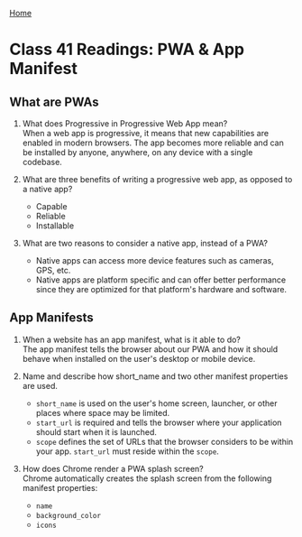 [Home](/README.md)

# Class 41 Readings: PWA & App Manifest

## What are PWAs

1. What does Progressive in Progressive Web App mean?  
When a web app is progressive, it means that new capabilities are enabled in modern browsers. The app becomes more reliable and can be installed by anyone, anywhere, on any device with a single codebase.

1. What are three benefits of writing a progressive web app, as opposed to a native app?  
   - Capable
   - Reliable
   - Installable

1. What are two reasons to consider a native app, instead of a PWA?  
   - Native apps can access more device features such as cameras, GPS, etc.
   - Native apps are platform specific and can offer better performance since they are optimized for that platform's hardware and software.

## App Manifests

1. When a website has an app manifest, what is it able to do?  
The app manifest tells the browser about our PWA and how it should behave when installed on the user's desktop or mobile device.

1. Name and describe how short_name and two other manifest properties are used.  
   - `short_name` is used on the user's home screen, launcher, or other places where space may be limited.  
   - `start_url` is required and tells the browser where your application should start when it is launched.  
   - `scope` defines the set of URLs that the browser considers to be within your app. `start_url` must reside within the `scope`.

1. How does Chrome render a PWA splash screen?  
Chrome automatically creates the splash screen from the following manifest properties:
   - `name`
   - `background_color`
   - `icons`
